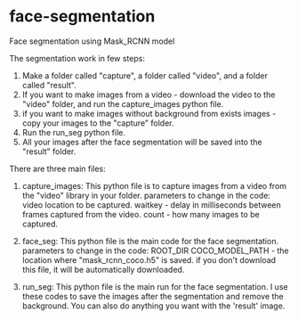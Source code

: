 # face-segmentation
Face segmentation using Mask_RCNN model

The segmentation work in few steps:
1. Make a folder called "capture", a folder called "video", and a folder called "result". 
2. If you want to make images from a video - download the video to the "video" folder, and run the capture_images python file.
3. if you want to make images without background from exists images - copy your images to the "capture" folder.
4. Run the run_seg python file.
5. All your images after the face segmentation will be saved into the "result" folder.

There are three main files:

1. capture_images:
This python file is to capture images from a video from the "video" library in your folder.
parameters to change in the code:
video location to be captured.
waitkey - delay in milliseconds between frames captured from the video.
count - how many images to be captured.

2. face_seg:
This python file is the main code for the face segmentation.
parameters to change in the code:
ROOT_DIR
COCO_MODEL_PATH - the location where "mask_rcnn_coco.h5" is saved.
if you don't download this file, it will be automatically downloaded. 

3. run_seg:
This python file is the main run for the face segmentation.
I use these codes to save the images after the segmentation and remove the background.
You can also do anything you want with the 'result' image.


